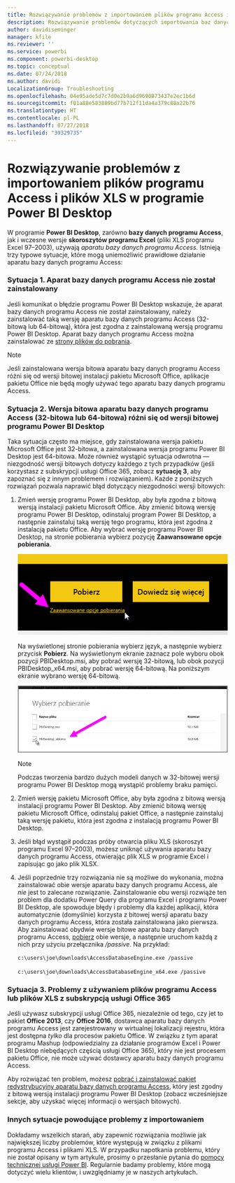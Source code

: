 ```yaml
---
title: Rozwiązywanie problemów z importowaniem plików programu Access i plików XLS w programie Power BI Desktop
description: Rozwiązywanie problemów dotyczących importowania baz danych programu Access i arkuszy kalkulacyjnych w formacie XLS w programie Power BI Desktop i dodatku Power Query
author: davidiseminger
manager: kfile
ms.reviewer: ''
ms.service: powerbi
ms.component: powerbi-desktop
ms.topic: conceptual
ms.date: 07/24/2018
ms.author: davidi
LocalizationGroup: Troubleshooting
ms.openlocfilehash: 04e95ade5d7c7d0e2b9a6d9690873437e2ec1b6d
ms.sourcegitcommit: f01a88e583889bd77b712f11da4a379c88a22b76
ms.translationtype: HT
ms.contentlocale: pl-PL
ms.lasthandoff: 07/27/2018
ms.locfileid: "39329735"
---
```

# <a name="resolve-issues-importing-access-and-xls-files-in-power-bi-desktop"></a>Rozwiązywanie problemów z importowaniem plików programu Access i plików XLS w programie Power BI Desktop
W programie **Power BI Desktop**, zarówno **bazy danych programu Access**, jak i wczesne wersje **skoroszytów programu Excel** (pliki XLS programu Excel 97–2003), używają *aparatu bazy danych programu Access*. Istnieją trzy typowe sytuacje, które mogą uniemożliwić prawidłowe działanie aparatu bazy danych programu Access:

### <a name="situation-1-no-access-database-engine-installed"></a>Sytuacja 1. Aparat bazy danych programu Access nie został zainstalowany
Jeśli komunikat o błędzie programu Power BI Desktop wskazuje, że aparat bazy danych programu Access nie został zainstalowany, należy zainstalować taką wersję aparatu bazy danych programu Access (32-bitową lub 64-bitową), która jest zgodna z zainstalowaną wersją programu Power BI Desktop. Aparat bazy danych programu Access można zainstalować ze [strony plików do pobrania](http://www.microsoft.com/en-us/download/details.aspx?id=13255).

>[!NOTE]
>Jeśli zainstalowana wersja bitowa aparatu bazy danych programu Access różni się od wersji bitowej instalacji pakietu Microsoft Office, aplikacje pakietu Office nie będą mogły używać tego aparatu bazy danych programu Access.

### <a name="situation-2-the-access-database-engine-bit-version-32-bit-or-64-bit-is-different-from-your-power-bi-desktop-bit-version"></a>Sytuacja 2. Wersja bitowa aparatu bazy danych programu Access (32-bitowa lub 64-bitowa) różni się od wersji bitowej programu Power BI Desktop
Taka sytuacja często ma miejsce, gdy zainstalowana wersja pakietu Microsoft Office jest 32-bitowa, a zainstalowana wersja programu Power BI Desktop jest 64-bitowa. Może również wystąpić sytuacja odwrotna — niezgodność wersji bitowych dotyczy każdego z tych przypadków (jeśli korzystasz z subskrypcji usługi Office 365, zobacz **sytuację 3**, aby zapoznać się z innym problemem i rozwiązaniem). Każde z poniższych rozwiązań pozwala naprawić błąd dotyczący niezgodności wersji bitowych:

1. Zmień wersję programu Power BI Desktop, aby była zgodna z bitową wersją instalacji pakietu Microsoft Office. Aby zmienić bitową wersję programu Power BI Desktop, odinstaluj program Power BI Desktop, a następnie zainstaluj taką wersję tego programu, która jest zgodna z instalacją pakietu Office. Aby wybrać wersję programu Power BI Desktop, na stronie pobierania wybierz pozycję **Zaawansowane opcje pobierania**.
   
   ![](media/desktop-access-database-errors/desktop-access-errors-1.png)
   
   Na wyświetlonej stronie pobierania wybierz język, a następnie wybierz przycisk **Pobierz**. Na wyświetlonym ekranie zaznacz pole wyboru obok pozycji PBIDesktop.msi, aby pobrać wersję 32-bitową, lub obok pozycji PBIDesktop_x64.msi, aby pobrać wersję 64-bitową. Na poniższym ekranie wybrano wersję 64-bitową.
   
   ![](media/desktop-access-database-errors/desktop-access-errors-2.png)
   
   >[!NOTE]
   >Podczas tworzenia bardzo dużych modeli danych w 32-bitowej wersji programu Power BI Desktop mogą wystąpić problemy braku pamięci.
2. Zmień wersję pakietu Microsoft Office, aby była zgodna z bitową wersją instalacji programu Power BI Desktop. Aby zmienić bitową wersję pakietu Microsoft Office, odinstaluj pakiet Office, a następnie zainstaluj taką wersję pakietu, która jest zgodna z instalacją programu Power BI Desktop.
3. Jeśli błąd wystąpił podczas próby otwarcia pliku XLS (skoroszyt programu Excel 97–2003), możesz uniknąć używania aparatu bazy danych programu Access, otwierając plik XLS w programie Excel i zapisując go jako plik XLSX.
4. Jeśli poprzednie trzy rozwiązania nie są możliwe do wykonania, można zainstalować obie wersje aparatu bazy danych programu Access, ale *nie* jest to zalecane rozwiązanie. Zainstalowanie obu wersji rozwiąże ten problem dla dodatku Power Query dla programu Excel i programu Power BI Desktop, ale spowoduje błędy i problemy dla każdej aplikacji, która automatycznie (domyślnie) korzysta z bitowej wersji aparatu bazy danych programu Access, która została zainstalowana jako pierwsza. Aby zainstalować obydwie wersje bitowe aparatu bazy danych programu Access, [pobierz](http://www.microsoft.com/en-us/download/details.aspx?id=13255) obie wersje, a następnie uruchom każdą z nich przy użyciu przełącznika */passive*. Na przykład:
   
       c:\users\joe\downloads\AccessDatabaseEngine.exe /passive
   
       c:\users\joe\downloads\AccessDatabaseEngine_x64.exe /passive

### <a name="situation-3-trouble-using-access-or-xls-files-with-an-office-365-subscription"></a>Sytuacja 3. Problemy z używaniem plików programu Access lub plików XLS z subskrypcją usługi Office 365
Jeśli używasz subskrypcji usługi Office 365, niezależnie od tego, czy jet to pakiet **Office 2013**, czy **Office 2016**, dostawca aparatu bazy danych programu Access jest zarejestrowany w wirtualnej lokalizacji rejestru, która jest dostępna *tylko* dla procesów pakietu Office. W związku z tym aparat programu Mashup (odpowiedzialny za działanie programów Excel i Power BI Desktop niebędących częścią usługi Office 365), który nie jest procesem pakietu Office, nie może używać dostawcy aparatu bazy danych programu Access.

Aby rozwiązać ten problem, możesz [pobrać i zainstalować pakiet redystrybucyjny aparatu bazy danych programu Access](http://www.microsoft.com/en-us/download/details.aspx?id=13255), który jest zgodny z bitową wersją instalacji programu Power BI Desktop (zobacz wcześniejsze sekcje, aby uzyskać więcej informacji o wersjach bitowych).

### <a name="other-situations-that-cause-import-issues"></a>Innych sytuacje powodujące problemy z importowaniem
Dokładamy wszelkich starań, aby zapewnić rozwiązania możliwie jak największej liczby problemów, które występują w związku z plikami programu Access i plikami XLS. W przypadku napotkania problemu, który nie został opisany w tym artykule, prosimy o przesłanie pytania do [pomocy technicznej usługi Power BI](https://powerbi.microsoft.com/support/). Regularnie badamy problemy, które mogą dotyczyć wielu klientów, i uwzględniamy je w naszych artykułach.

